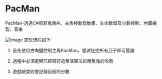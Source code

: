 # PacMan
PacMan-透過C#撰寫鬼魂AI、主角移動及動畫、生命數值及分數控制、地圖繪製、音樂

![image](https://github.com/Majjor140/PacMan/assets/117829042/b1e3ad18-b457-4d02-989d-ebfd4236960d)
遊玩流程如下:

1. 首先使用方向鍵控制主角PacMan，嘗試吃完所有豆子即可獲勝

2. 過程中必須避開已經寫好追擊演算法的兩隻鬼的攻勢

3. 遊戲結束則會記錄目前的分數
